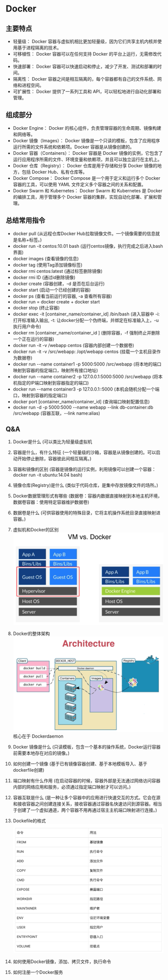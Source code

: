 # Docker

## 主要特点


- 轻量级： Docker 容器与虚拟机相比更加轻量级，因为它们共享主机内核并使用基于进程隔离的技术。
- 可移植性： Docker 容器可以在任何支持 Docker 的平台上运行，无需修改代码。
- 快速部署： Docker 容器可以快速启动和停止，减少了开发、测试和部署的时间。
- 隔离性： Docker 容器之间是相互隔离的，每个容器都有自己的文件系统、网络和进程空间。
- 可扩展性： Docker 提供了一系列工具和 API，可以轻松地进行自动化部署和管理。

## 组成部分

- Docker Engine： Docker 的核心组件，负责管理容器的生命周期、镜像构建和网络等。
- Docker 镜像（Images）： Docker 镜像是一个只读的模板，包含了应用程序运行所需的文件系统和依赖项。Docker 容器是从镜像创建的。
- Docker 容器（Containers）： Docker 容器是 Docker 镜像的实例，它包含了运行应用程序所需的文件、环境变量和依赖项，并且可以独立运行在主机上。
- Docker 仓库（Registry）： Docker 仓库是用于存储和分享 Docker 镜像的地方，包括 Docker Hub、私有仓库等。
- Docker Compose： Docker Compose 是一个用于定义和运行多个 Docker 容器的工具，可以使用 YAML 文件定义多个容器之间的关系和配置。
- Docker Swarm 和 Kubernetes： Docker Swarm 和 Kubernetes 是 Docker 的编排工具，用于管理多个 Docker 容器的集群，实现自动化部署、扩展和管理。

## 总结常用指令
- docker pull (从远程仓库Docker  Hub拉取镜像文件。一个镜像需要的信息就是名称+标签。)
- docker  run -it centos:10.01 bash  (运行centos镜像，执行完成之后进入bash界面)
- docker  images (查看镜像的信息)
- docker  tag  (使用Tag添加镜像标签)
- docker rmi centos:latest (通过标签删除镜像)
- docker rmi ID  (通过id删除镜像)
- docker  create (容器创建，-d 是否在后台运行)
- docker  start (启动一个已经创建的容器)
- docker  ps (查看当前运行的容器,  -a 查看所有容器)
- docker run =  docker create +  docker start
- docker stop (终止容器)
- docker exec -it [container_name/container_id]  /bin/bash (进入容器中 -i:  打开标准输入输出,  -t:  让docker分配一个伪终端，并绑定在标准输入上，-u 执行用户命令)
- docker rm [container_name/container_id ]  (删除容器，-f  强制终止并删除一个正在运行的容器)
- docker  run -it -v /webapp centos  (容器内部创建一个数据卷)
- docker  run -it -v /src/webapp: /opt/webapp  centos (挂载一个主机目录作为数据卷)
- docker  run --name container1 -p 5000:5000 /src/webapp  (将本地的端口映射到容器的指定端口，映射所有接口地址)
- docker run --name container2 -p 127.0.0.1:5000:5000 /src/webapp (将本机指定的IP端口映射到容器指定的端口)
- docker run --name container3 -p 127.0.0.1::5000 (本机会随机分配一个端口，映射到容器的指定端口)
- docker  port [container_name/container_id]  (查询端口映射配置信息)
- docker  run -d -p 5000:5000 --name webapp --link db-container:db /src/webapp (容器互联，--link  name:alias)

## Q&A

1. Docker是什么 (可以类比为轻量级虚拟机
2. 容器是什么，有什么特征 (一个轻量级的沙箱，容器是从镜像创建的。可以启动开始停止删除，容器彼此间相互隔离。)
3. 容器和镜像的区别 (容器是镜像的运行实例，利用镜像可以创建一个容器：docker run -it ubuntu:14.04 bash)
4. 镜像仓库(Registry)是什么 (类似于代码仓库，是集中存放镜像文件的场所。)
5. Docker数据管理形式有哪些 (数据卷：容器内数据直接映射到本地主机环境，数据卷容器：使用特定容器维护数据卷)
6. 数据卷是什么 (可供容器使用的特殊目录，它将主机操作系统目录直接映射进容器。)
7. 虚拟机和Docker的区别
![Alt text](image-1.png)
8. Docker的整体架构
![Alt text](image.png)
核心在于 Dockerdaemon

9. Docker 镜像是什么 (只读模板，包含一个基本的操作系统，Docker运行容器前需要本地存在对应的镜像。)
10. 如何创建一个镜像 (基于已有镜像容器创建、基于本地模板导入、基于dockerfile创建)
11. 端口映射有什么作用 (在启动容器的时候，容器外部是无法通过网络访问容器内部的网络应用和服务，必须通过指定端口映射才可以访问。)
12. 容器互联是什么  (是一种让多个容器中的应用进行快速交互的方式。它会在源和接收容器之间创建连接关系，接收容器通过容器名快速访问到源容器。相当于创建了一个虚拟通道，两个容器不用再通过宿主主机端口映射进行连接。)
13. Dockefile的格式
![Alt text](image-2.png)
14. 如何使用Docker镜像，添加、拷贝文件，执行命令
15. 如何注册一个Docker服务
